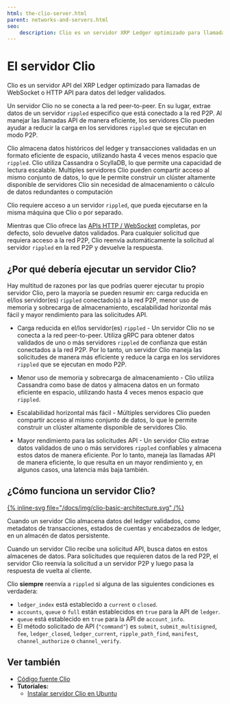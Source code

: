 ```yaml
---
html: the-clio-server.html
parent: networks-and-servers.html
seo:
    description: Clio es un servidor XRP Ledger optimizado para llamadas API.
---
```

# El servidor Clio

Clio es un servidor API del XRP Ledger optimizado para llamadas de WebSocket o HTTP API para datos del ledger validados.

Un servidor Clio no se conecta a la red peer-to-peer. En su lugar, extrae datos de un servidor `rippled` especifico que está conectado a la red P2P. Al manejar las llamadas API de manera eficiente, los servidores Clio pueden ayudar a reducir la carga en los servidores `rippled` que se ejecutan en modo P2P.

Clio almacena datos históricos del ledger y transacciones validadas en un formato eficiente de espacio, utilizando hasta 4 veces menos espacio que `rippled`. Clio utiliza Cassandra o ScyllaDB, lo que permite una capacidad de lectura escalable. Multiples servidores Clio pueden compartir acceso al mismo conjunto de datos, lo que le permite construir un clúster altamente disponible de servidores Clio sin necesidad de almacenamiento o cálculo de datos redundantes o computación

Clio requiere acceso a un servidor `rippled`, que pueda ejecutarse en la misma máquina que Clio o por separado.

Mientras que Clio ofrece las [APIs HTTP / WebSocket](../../references/http-websocket-apis/index.md) completas, por defecto, solo devuelve datos validados. Para cualquier solicitud que requiera acceso a la red P2P, Clio reenvía automáticamente la solicitud al servidor `rippled` en la red P2P y devuelve la respuesta.

## ¿Por qué debería ejecutar un servidor Clio?

Hay multitud de razones por las que podrías querer ejecutar tu propio servidor Clio, pero la mayoría se pueden resumir en: carga reducida en el/los servidor(es) `rippled` conectado(s) a la red P2P, menor uso de memoria y sobrecarga de almacenamiento, escalabilidad horizontal más fácil y mayor rendimiento para las solicitudes API. 

* Carga reducida en el/los servidor(es) `rippled` - Un servidor Clio no se conecta a la red peer-to-peer. Utiliza gRPC para obtener datos validados de uno o más servidores `rippled` de confianza que están conectados a la red P2P. Por lo tanto, un servidor Clio maneja las solicitudes de manera más eficiente y reduce la carga en los servidores `rippled` que se ejecutan en modo P2P.

* Menor uso de memoria y sobrecarga de almacenamiento - Clio utiliza Cassandra como base de datos y almacena datos en un formato eficiente en espacio, utilizando hasta 4 veces menos espacio que `rippled`.

* Escalabilidad horizontal más fácil - Múltiples servidores Clio pueden compartir acceso al mismo conjunto de datos, lo que le permite construir un clúster altamente disponible de servidores Clio.

* Mayor rendimiento para las solicitudes API - Un servidor Clio extrae datos validados de uno o más servidores `rippled` confiables y almacena estos datos de manera eficiente. Por lo tanto, maneja las llamadas API de manera eficiente, lo que resulta en un mayor rendimiento y, en algunos casos, una latencia más baja también.


## ¿Cómo funciona un servidor Clio?

[{% inline-svg file="/docs/img/clio-basic-architecture.svg" /%}](/docs/img/clio-basic-architecture.svg "Figura 1: ¿Cómo funciona un servidor Clio?")

Cuando un servidor Clio almacena datos del ledger validados, como metadatos de transacciones, estados de cuentas y encabezados de ledger, en un almacén de datos persistente.

Cuando un servidor Clio recibe una solicitud API, busca datos en estos almacenes de datos. Para solicitudes que requieren datos de la red P2P, el servidor Clio reenvía la solicitud a un servidor P2P y luego pasa la respuesta de vuelta al cliente.

Clio **siempre** reenvía a `rippled` si alguna de las siguientes condiciones es verdadera:

- `ledger_index` está establecido a `current` o `closed`.
- `accounts`, `queue` o `full` están establecidos en `true` para la API de `ledger`.
- `queue` está establecido en `true` para la API de `account_info`.
- El método solicitado de API (`"command"`) es `submit`, `submit_multisigned`, `fee`, `ledger_closed`, `ledger_current`, `ripple_path_find`, `manifest`, `channel_authorize` o `channel_verify`.

## Ver también

- [Código fuente Clio](https://github.com/XRPLF/clio)
- **Tutoriales:**
    - [Instalar servidor Clio en Ubuntu](../../infrastructure/installation/install-clio-on-ubuntu.md)
